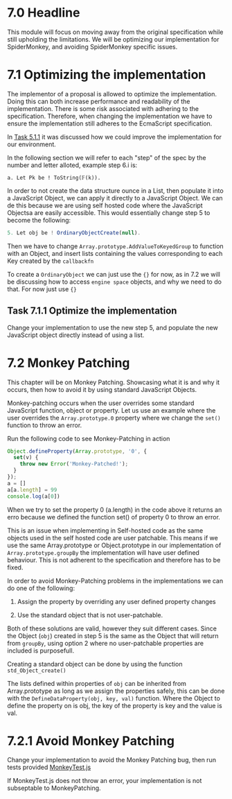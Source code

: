 # 7.0 Headline

This module will focus on moving away from the original specification while still upholding the limitations. We will be optimizing our implementation for SpiderMonkey, and avoiding SpiderMonkey specific issues.


# **7.1** Optimizing the implementation

The implementor of a proposal is allowed to optimize the implementation. Doing this can both increase performance and readability of the implementation. There is some risk associated with adhering to the specification. Therefore, when changing the implementation we have to ensure the implementation still adheres to the EcmaScript specification.

In [Task 5.1.1](../Module%205/Module5.md) it was discussed how we could improve the implementation for our environment. 

In the following section we will refer to each "step" of the spec by the number and letter alloted, example step 6.i is:
```
a. Let Pk be ! ToString(𝔽(k)).
```

In order to not create the data structure ounce in a List, then populate it into a JavaScript Object, we can apply it directly to a JavaScript Object. We can de this because we are using self hosted code where the JavaScript Objectsa are easily accessible. This would essentially change step 5 to become the following:
```js
5. Let obj be ! OrdinaryObjectCreate(null).
```
Then we have to change `Array.prototype.AddValueToKeyedGroup` to function with an Object, and insert lists containing the values corresponding to each Key created by the `callbackfn`

To create a `OrdinaryObject` we can just use the `{}` for now, as in 7.2 we will be discussing how to access `engine space` objects, and why we need to do that. For now just use `{}`



## **Task 7.1.1** Optimize the implementation

Change your implementation to use the new step 5, and populate the new JavaScript object directly instead of using a list. 

# **7.2** Monkey Patching

This chapter will be on Monkey Patching. Showcasing what it is and why it occurs, then how to avoid it by using standard JavaScript Objects. 

Monkey-patching occurs when the user overrides some standard JavaScript function, object or property. Let us use an example where the user overrides the `Array.prototype.0` property where we change the `set()` function to throw an error. 

Run the following code to see Monkey-Patching in action
```js
Object.defineProperty(Array.prototype, '0', {
  set(v) {
    throw new Error('Monkey-Patched!');
  }
});
a = []
a[a.length] = 99
console.log(a[0])
```

When we try to set the property 0 (a.length) in the code above it returns an erro because we defined the function set() of property 0 to throw an error.

This is an issue when implementing in Self-hosted code as the same objects used in the self hosted code are user patchable. This means if we use the same Array.prototype or Object.prototype in our implementation of `Array.prototype.groupBy` the implementation will have user defined behaviour. This is not adherent to the specification and therefore has to be fixed. 

In order to avoid Monkey-Patching problems in the implementations we can do one of the following:

1. Assign the property by overriding any user defined property changes

2. Use the standard object that is not user-patchable.

Both of these solutions are valid, however they suit different cases. Since the Object (`obj`) created in step 5 is the same as the Object that will return from `groupBy`, using option 2 where no user-patchable properties are included is purposefull.

Creating a standard object can be done by using the function `std_Object_create()`

The lists defined within properties of `obj` can be inherited from Array.prototype as long as we assign the properties safely, this can be done with the `DefineDataProperty(obj, key, val)` function. Where the Object to define the property on is obj, the key of the property is key and the value is val. 



# **7.2.1** Avoid Monkey Patching

Change your implementation to avoid the Monkey Patching bug, then run tests provided [MonkeyTest.js](./Testfiles/MonkeyTest.js)

If MonkeyTest.js does not throw an error, your implementation is not subseptable to MonkeyPatching. 


